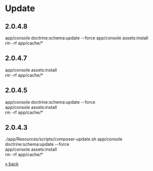 # Update

## 2.0.4.8
app/console doctrine:schema:update --force 
app/console assets:install  
rm -rf app/cache/*  

## 2.0.4.7
app/console assets:install  
rm -rf app/cache/*  

## 2.0.4.5
app/console doctrine:schema:update --force  
app/console assets:install  
rm -rf app/cache/*  

## 2.0.4.3
./app/Resources/scripts/composer-update.sh
app/console doctrine:schema:update --force  
app/console assets:install  
rm -rf app/cache/*  

<a href="../../../README.md">&laquo; back</a>
